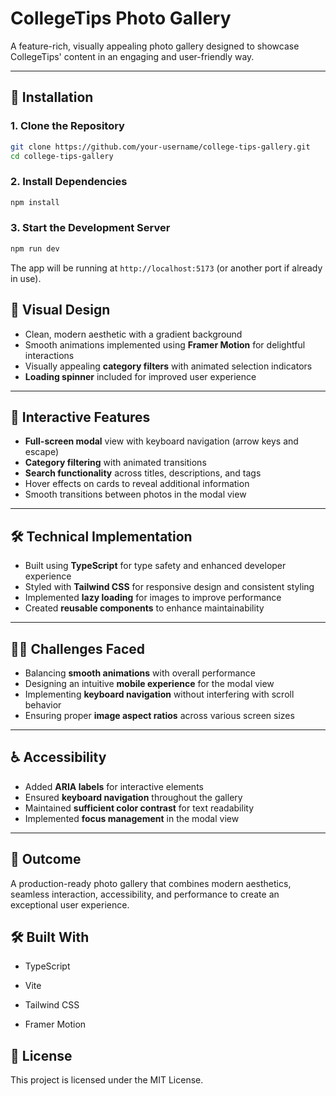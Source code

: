 # CollegeTips Photo Gallery

A feature-rich, visually appealing photo gallery designed to showcase CollegeTips' content in an engaging and user-friendly way.

---

## 🧰 Installation

### 1. Clone the Repository

```bash
git clone https://github.com/your-username/college-tips-gallery.git
cd college-tips-gallery
```

### 2. Install Dependencies

```bash
npm install
```

### 3. Start the Development Server

```bash
npm run dev
```

The app will be running at `http://localhost:5173` (or another port if already in use).

## 🎨 Visual Design

- Clean, modern aesthetic with a gradient background
- Smooth animations implemented using **Framer Motion** for delightful interactions
- Visually appealing **category filters** with animated selection indicators
- **Loading spinner** included for improved user experience

---

## 🧩 Interactive Features

- **Full-screen modal** view with keyboard navigation (arrow keys and escape)
- **Category filtering** with animated transitions
- **Search functionality** across titles, descriptions, and tags
- Hover effects on cards to reveal additional information
- Smooth transitions between photos in the modal view

---

## 🛠 Technical Implementation

- Built using **TypeScript** for type safety and enhanced developer experience
- Styled with **Tailwind CSS** for responsive design and consistent styling
- Implemented **lazy loading** for images to improve performance
- Created **reusable components** to enhance maintainability

---

## 🧗‍♂️ Challenges Faced

- Balancing **smooth animations** with overall performance
- Designing an intuitive **mobile experience** for the modal view
- Implementing **keyboard navigation** without interfering with scroll behavior
- Ensuring proper **image aspect ratios** across various screen sizes

---

## ♿ Accessibility

- Added **ARIA labels** for interactive elements
- Ensured **keyboard navigation** throughout the gallery
- Maintained **sufficient color contrast** for text readability
- Implemented **focus management** in the modal view

---

## 🚀 Outcome

A production-ready photo gallery that combines modern aesthetics, seamless interaction, accessibility, and performance to create an exceptional user experience.

## 🛠 Built With
- TypeScript

- Vite

- Tailwind CSS

- Framer Motion

## 📄 License
This project is licensed under the MIT License.
